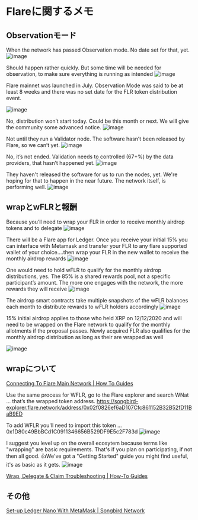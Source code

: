 # Flareに関するメモ


Observationモード
---
When the network has passed Observation mode. No date set for that, yet.
![image](https://user-images.githubusercontent.com/2118539/188472483-c14006b9-1a41-48f8-9d24-769795b21a28.png)

Should happen rather quickly. But some time will be needed for observation, to make sure everything is running as intended
![image](https://user-images.githubusercontent.com/2118539/188472747-3232335a-e6ba-4fd9-bce5-8400fa99c564.png)

Flare mainnet was launched in July. Observation Mode was said to be at least 8 weeks and there was no set date for the FLR token distribution event. 

![image](https://user-images.githubusercontent.com/2118539/188474311-de152359-1e02-4c05-911d-32fae6923eb4.png)

No, distribution won’t start today. Could be this month or next. We will give the community some advanced notice.
![image](https://user-images.githubusercontent.com/2118539/188473259-ad990fae-a0cd-401f-bcb3-a8150488e013.png)

Not until they run a Validator node. The software hasn’t been released by Flare, so we can’t yet.
![image](https://user-images.githubusercontent.com/2118539/188475190-e8864601-a3c4-4518-ac78-1814fb7ad5e3.png)

No, it’s not ended. Validation needs to controlled (67+%) by the data providers, that hasn’t happened yet.
![image](https://user-images.githubusercontent.com/2118539/188475319-faabe6fe-36d1-45d7-a977-999f3d45a8b1.png)

They haven't released the software for us to run the nodes, yet. We're hoping for that to happen in the near future. The network itself, is performing well.
![image](https://user-images.githubusercontent.com/2118539/188475443-b54485e0-06e7-4f9c-b665-7c705ed937ee.png)


wrapとwFLRと報酬
---
Because you’ll need to wrap your FLR in order to receive monthly airdrop tokens and to delegate
![image](https://user-images.githubusercontent.com/2118539/188473046-d08e23ec-d6b3-4090-99ca-e7d934e316a9.png)

There will be a Flare app for Ledger. Once you receive your initial 15% you can interface with Metamask and transfer your FLR to any flare supported wallet of your choice….then wrap your FLR in the new wallet to receive the monthly airdrop rewards 
![image](https://user-images.githubusercontent.com/2118539/188473558-9f77e72e-80d9-43fa-9632-7cd1078f6f8f.png)

One would need to hold wFLR to qualify for the monthly airdrop distributions, yes. The 85% is a shared rewards pool, not a specific participant’s amount. The more one engages with the network, the more rewards they will receive 
![image](https://user-images.githubusercontent.com/2118539/188473670-27c3bc66-02e0-4ba5-af95-2f6f6c4daf2b.png)

The airdrop smart contracts take multiple snapshots of the wFLR balances each month to distribute rewards to wFLR holders accordingly 
![image](https://user-images.githubusercontent.com/2118539/188473919-55631d48-a465-4165-9af6-996780c88a91.png)

15% initial airdrop applies to those who held  XRP on 12/12/2020 and will need to be wrapped on the Flare network to qualify for the monthly allotments if the proposal passes. Newly acquired FLR also qualifies for the monthly airdrop distribution as long as their are wrapped as well

![image](https://user-images.githubusercontent.com/2118539/188474047-89f6bee5-c1f3-477f-a469-ad41703e7c6d.png)

wrapについて
---
[Connecting To Flare Main Network | How To Guides](https://www.ftso.au/how-to-guides/2022/08/18/connecting-to-flare-main-network.html)

Use the same process for WFLR, go to the Flare explorer and search WNat … that’s the wrapped token address.
https://songbird-explorer.flare.network/address/0x02f0826ef6aD107Cfc861152B32B52fD11BaB9ED

To add WFLR you'll need to import this token ... 0x1D80c49BbBCd1C0911346656B529DF9E5c2F783d
![image](https://user-images.githubusercontent.com/2118539/188476159-6d9a29c8-8222-45b6-8f1c-f9c1aa1be778.png)

I suggest you level up on the overall ecosytem because terms like "wrapping" are basic requirements. That's if you plan on participating, if not then all good. 👍We've got a "Getting Started" guide you might find useful, it's as basic as it gets. 
![image](https://user-images.githubusercontent.com/2118539/188476346-c6756253-841d-4d81-8fd7-a547a86cc28d.png)

[Wrap, Delegate & Claim Troubleshooting | How-To Guides](https://www.ftso.au/songbird-network/2021/11/29/wrap-delegate-claim-troubleshooting-guide.html)


その他
---
[Set-up Ledger Nano With MetaMask | Songbird Network](https://www.ftso.au/songbird-network/2021/10/04/setup-ledger-nano-with-metamask.html)
